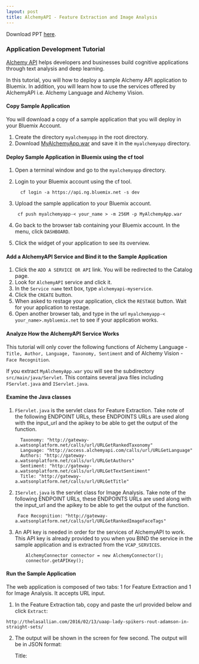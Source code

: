 ```yaml
---
layout: post
title: AlchemyAPI - Feature Extraction and Image Analysis
---
```

Download PPT [here](https://www.github.com/string-args/MyAlchemyApps).

### Application Development Tutorial

[Alchemy API](http://www.alchemyapi.com/) helps developers and businesses build cognitive applications through text analysis and deep learning.

In this tutorial, you will how to deploy a sample Alchemy API application to Bluemix. In addition, you will learn how to use the services offered by AlchemyAPI i.e. Alchemy Language and Alchemy Vision.

#### Copy Sample Application

You will download a copy of a sample application that you will deploy in your Bluemix Account.

1. Create the directory `myalchemyapp` in the root directory. 
2. Download [MyAlchemyApp.war](https://github.com/string-args/MyAlchemyApps) and save it in the `myalchemyapp` directory.

#### Deploy Sample Application in Bluemix using the cf tool

1. Open a terminal window and go to the `myalchemyapp` directory.
2. Login to your Bluemix account using the cf tool. 

		 cf login -a https://api.ng.bluemix.net -s dev  

3. Upload the sample application to your Bluemix account.

 			
		cf push myalchemyapp-< your_name > -m 256M -p MyAlchemyApp.war

4. Go back to the browser tab containing your Bluemix account. In the menu, click `DASHBOARD`.
5. Click the widget of your application to see its overview.

#### Add a AlchemyAPI Service and Bind it to the Sample Application

1. Click the `ADD A SERVICE OR API` link. You will be redirected to the Catalog page.
2. Look for `AlchemyAPI` service and click it.
3. In the `Service name` text box, type `alchemyapi-myservice`.
4. Click the `CREATE` button.
5. When asked to restage your application, click the `RESTAGE` button. Wait for your application to restage.
6. Open another browser tab, and type in the url `myalchemyapp-< your_name>.mybluemix.net` to see if your application works.

#### Analyze How the AlchemyAPI Service Works

This tutorial will only cover the following functions of Alchemy Language - `Title, Author, Language, Taxonomy, Sentiment` and of Alchemy Vision - `Face Recognition`.

If you extract `MyAlchemyApp.war` you will see the subdirectory `src/main/java/Servlet`. This contains several java files including `FServlet.java` and `IServlet.java`.

#### Examine the Java classes

1. `FServlet.java` is the servlet class for Feature Extraction. Take note of the following ENDPOINT URLs, these ENDPOINTS URLs are used along with the input_url and the apikey to be able to get the output of the function.

         
         Taxonomy: "http://gateway-a.watsonplatform.net/calls/url/URLGetRankedTaxonomy"
         Language: "http://access.alchemyapi.com/calls/url/URLGetLanguage"
         Authors: "http://gateway-a.watsonplatform.net/calls/url/URLGetAuthors"
         Sentiment: "http://gateway-a.watsonplatform.net/calls/url/URLGetTextSentiment"
         Title: "http://gateway-a.watsonplatform.net/calls/url/URLGetTitle"
         

2. `IServlet.java` is the servlet class for Image Analysis. Take note of the following ENDPOINT URLs, these ENDPOINTS URLs are used along with the input_url and the apikey to be able to get the output of the function.

		
		Face Recognition: "http://gateway-a.watsonplatform.net/calls/url/URLGetRankedImageFaceTags"		
		 
	
	   
3. An API key is needed in order for the services of AlchemyAPI to work. This API key is already provided to you when you BIND the service in the sample application and is extracted from the `VCAP_SERVICES`. 

          
           AlchemyConnector connector = new AlchemyConnector();
           connector.getAPIKey();
           

#### Run the Sample Application

The web application is composed of two tabs: 1 for Feature Extraction and 1 for Image Analysis. It accepts URL input.

1. In the Feature Extraction tab, copy and paste the url provided below and click `Extract`:

 `http://thelasallian.com/2016/02/13/uaap-lady-spikers-rout-adamson-in-straight-sets/`

2. The output will be shown in the screen for few second. The output will be in JSON format:
	
	Title:
		


	 
	
 
